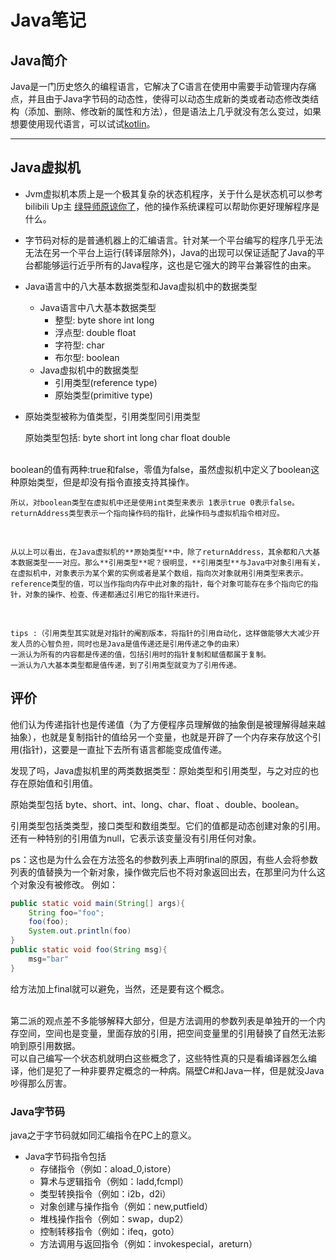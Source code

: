 # Java笔记

## Java简介

Java是一门历史悠久的编程语言，它解决了C语言在使用中需要手动管理内存痛点，并且由于Java字节码的动态性，使得可以动态生成新的类或者动态修改类结构（添加、删除、修改新的属性和方法），但是语法上几乎就没有怎么变过，如果想要使用现代语言，可以试试[kotlin](https://www.kotlincn.net)。



---

## Java虚拟机

- Jvm虚拟机本质上是一个极其复杂的状态机程序，关于什么是状态机可以参考bilibili Up主 [绿导师原谅你了](https://space.bilibili.com/202224425?spm_id_from=333.999.0.0)，他的操作系统课程可以帮助你更好理解程序是什么。
- 字节码对标的是普通机器上的汇编语言。针对某一个平台编写的程序几乎无法无法在另一个平台上运行(转译层除外)，Java的出现可以保证适配了Java的平台都能够运行近乎所有的Java程序，这也是它强大的跨平台兼容性的由来。

- Java语言中的八大基本数据类型和Java虚拟机中的数据类型
    - Java语言中八大基本数据类型
        - 整型: byte shore int long
        - 浮点型: double float
        - 字符型: char
        - 布尔型: boolean
    - Java虚拟机中的数据类型
        - 引用类型(reference type)
        - 原始类型(primitive type)
- 原始类型被称为值类型，引用类型同引用类型
  
     原始类型包括: byte short int long char float double
<br>
    boolean的值有两种:true和false，零值为false，虽然虚拟机中定义了boolean这种原始类型，但是却没有指令直接支持其操作。
<br>

    所以，对boolean类型在虚拟机中还是使用int类型来表示 1表示true 0表示false。
    returnAddress类型表示一个指向操作码的指针，此操作码与虚拟机指令相对应。
<br>

    从以上可以看出，在Java虚拟机的**原始类型**中，除了returnAddress，其余都和八大基本数据类型一一对应。那么**引用类型**呢？很明显，**引用类型**与Java中对象引用有关，在虚拟机中，对象表示为某个累的实例或者是某个数组，指向次对象就用引用类型来表示。reference类型的值，可以当作指向内存中此对象的指针，每个对象可能存在多个指向它的指针，对象的操作、检查、传递都通过引用它的指针来进行。
<br>

    tips :（引用类型其实就是对指针的阉割版本，将指针的引用自动化，这样做能够大大减少开发人员的心智负担，同时也是Java是值传递还是引用传递之争的由来）
    一派认为所有的内容都是传递的值，包括引用时的指针复制和赋值都属于复制。
    一派认为八大基本类型都是值传递，到了引用类型就变为了引用传递。

## 评价

他们认为传递指针也是传递值（为了方便程序员理解做的抽象倒是被理解得越来越抽象），也就是复制指针的值给另一个变量，也就是开辟了一个内存来存放这个引用(指针)，这要是一直扯下去所有语言都能变成值传递。

发现了吗，Java虚拟机里的两类数据类型：原始类型和引用类型，与之对应的也存在原始值和引用值。

原始类型包括 byte、short、int、long、char、float 、double、boolean。

引用类型包括类类型，接口类型和数组类型。它们的值都是动态创建对象的引用。还有一种特别的引用值为null，它表示该变量没有引用任何对象。

ps：这也是为什么会在方法签名的参数列表上声明final的原因，有些人会将参数列表的值替换为一个新对象，操作做完后也不将对象返回出去，在那里问为什么这个对象没有被修改。
例如：

```java
public static void main(String[] args){
    String foo="foo";
    foo(foo);
    System.out.println(foo)
}
public static void foo(String msg){
    msg="bar"
}
```

给方法加上final就可以避免，当然，还是要有这个概念。

<br>  
    第二派的观点差不多能够解释大部分，但是方法调用的参数列表是单独开的一个内存空间，空间也是变量，里面存放的引用，把空间变量里的引用替换了自然无法影响到原引用数据。

<br>
    可以自己编写一个状态机就明白这些概念了，这些特性真的只是看编译器怎么编译，他们是犯了一种非要界定概念的一种病。隔壁C#和Java一样，但是就没Java吵得那么厉害。
<br>

### Java字节码

java之于字节码就如同汇编指令在PC上的意义。

- Java字节码指令包括
    - 存储指令（例如：aload_0,istore）
    - 算术与逻辑指令（例如：ladd,fcmpl）
    - 类型转换指令（例如：i2b，d2i）
    - 对象创建与操作指令（例如：new,putfield）
    - 堆栈操作指令（例如：swap，dup2）
    - 控制转移指令（例如：ifeq，goto）
    - 方法调用与返回指令（例如：invokespecial，areturn）


